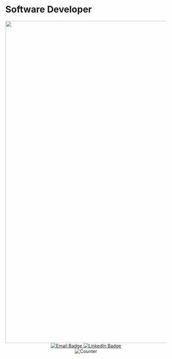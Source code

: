 # Software Developer
<div id="header" align="center">
  <img src="https://github.com/DariaRahman/DariaRahman/assets/94872418/8de33662-5755-4dcf-8fd1-467a02bded64" width="1005"/>
<div id="badges">
<a href="mailto:dasharahman009@gmail.com">
<img src="https://img.shields.io/badge/-Email-fuchsia?style=for-the-badge&logo=google&logoColor=white" alt="Email Badge" />
</a>
<a href="https://www.linkedin.com/in/dariarahman/">
<img src="https://img.shields.io/badge/-LinkedIn-dodgerblue?style=for-the-badge&logo=linkedin&logoColor=white" alt="LinkedIn Badge" />
</a>
</div>
<img src="https://komarev.com/ghpvc/?username=DariaRahman&style=flat-square&color=blue" alt="Counter"/>
